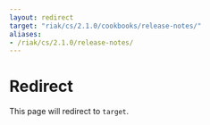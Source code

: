 ```yaml
---
layout: redirect
target: "riak/cs/2.1.0/cookbooks/release-notes/"
aliases:
- /riak/cs/2.1.0/release-notes/
---
```


# Redirect

This page will redirect to `target`.

